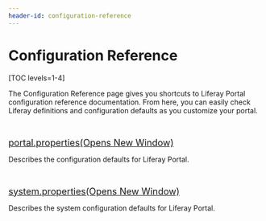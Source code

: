 ```yaml
---
header-id: configuration-reference
---
```


# Configuration Reference

[TOC levels=1-4]

The Configuration Reference page gives you shortcuts to Liferay Portal
configuration reference documentation. From here, you can easily check Liferay
definitions and configuration defaults as you customize your portal.

<p>&nbsp;</p>

<p>
<span style="font-size:18px;">
<a href="@platform-ref@/7.0-latest/propertiesdoc/portal.properties.html">
portal.properties<span class="opens-new-window-accessible">(Opens New Window)</span>
</a>
</span>
</p>

<p>
Describes the configuration defaults for Liferay Portal. 
</p>

<p>&nbsp;</p>

<p>
<span style="font-size:18px;">
<a href="@platform-ref@/7.0-latest/propertiesdoc/system.properties.html">
system.properties<span class="opens-new-window-accessible">(Opens New Window)</span>
</a>
</span>
</p>

<p>
Describes the system configuration defaults for Liferay Portal. 
</p>
